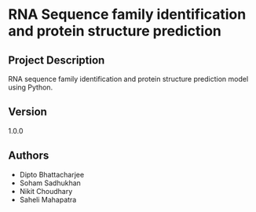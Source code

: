 # RNA Sequence family identification and protein structure prediction

## Project Description
RNA sequence family identification and protein structure prediction model using Python.

## Version
1.0.0

## Authors
- Dipto Bhattacharjee
- Soham Sadhukhan
- Nikit Choudhary
- Saheli Mahapatra